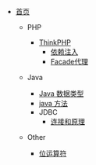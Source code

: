 * [首页](/#)	
  * PHP	
    
    * [ThinkPHP](php/thinkphp)		
    	* [依赖注入](php/thinkphp_ioc)	
    	* [Facade代理](php/thinkphp_facade)
  * Java
    * [Java 数据类型](java/java_01)
    * [java 方法](java/java_02)
    * JDBC
      * [连接和原理](java/java_jdbc_01)
  * Other
    * [位运算符](bitoperation)
